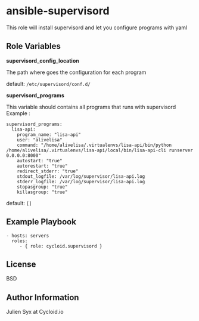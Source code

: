 ansible-supervisord
=========

This role will install supervisord and let you configure programs with yaml

Role Variables
--------------

**supervisord_config_location**

   The path where goes the configuration for each program

   default: ``/etc/supervisord/conf.d/``

**supervisord_programs**

   This variable should contains all programs that runs with supervisord
   Example :
   ```
   supervisord_programs:
     lisa-api:
       program_name: "lisa-api"
       user: "alivelisa"
       command: "/home/alivelisa/.virtualenvs/lisa-api/bin/python /home/alivelisa/.virtualenvs/lisa-api/local/bin/lisa-api-cli runserver 0.0.0.0:8000"
       autostart: "true"
       autorestart: "true"
       redirect_stderr: "true"
       stdout_logfile: /var/log/supervisor/lisa-api.log
       stderr_logfile: /var/log/supervisor/lisa-api.log
       stopasgroup: "true"
       killasgroup: "true"
   ```
   
   default: ``[]``

Example Playbook
----------------


    - hosts: servers
      roles:
         - { role: cycloid.supervisord }

License
-------

BSD

Author Information
------------------

Julien Syx at Cycloid.io
